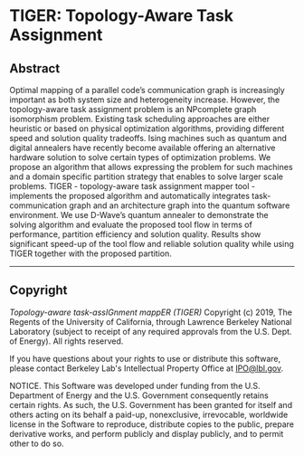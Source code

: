 TIGER: Topology-Aware Task Assignment
========

## Abstract ##
Optimal mapping of a parallel code’s communication graph is increasingly
important as both system size and heterogeneity increase.
However, the topology-aware task assignment problem is an NPcomplete
graph isomorphism problem. Existing task scheduling
approaches are either heuristic or based on physical optimization
algorithms, providing different speed and solution quality tradeoffs.
Ising machines such as quantum and digital annealers have
recently become available offering an alternative hardware solution
to solve certain types of optimization problems. We propose
an algorithm that allows expressing the problem for such machines
and a domain specific partition strategy that enables to solve larger
scale problems. TIGER - topology-aware task assignment mapper
tool - implements the proposed algorithm and automatically integrates
task- communication graph and an architecture graph into
the quantum software environment. We use D-Wave’s quantum
annealer to demonstrate the solving algorithm and evaluate the
proposed tool flow in terms of performance, partition efficiency
and solution quality. Results show significant speed-up of the tool
flow and reliable solution quality while using TIGER together with
the proposed partition.

---
## Copyright ##

*Topology-aware task-assIGnment mappER (TIGER)* Copyright (c) 2019, The
Regents of the University of California, through Lawrence Berkeley National
Laboratory (subject to receipt of any required approvals from the U.S.
Dept. of Energy).  All rights reserved.

If you have questions about your rights to use or distribute this software,
please contact Berkeley Lab's Intellectual Property Office at
IPO@lbl.gov.

NOTICE.  This Software was developed under funding from the U.S. Department
of Energy and the U.S. Government consequently retains certain rights.  As
such, the U.S. Government has been granted for itself and others acting on
its behalf a paid-up, nonexclusive, irrevocable, worldwide license in the
Software to reproduce, distribute copies to the public, prepare derivative
works, and perform publicly and display publicly, and to permit other to do
so.
